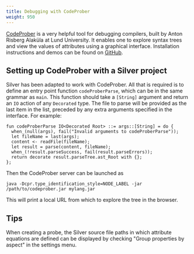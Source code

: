 ```yaml
---
title: Debugging with CodeProber
weight: 950
---
```


[CodeProber](https://codeprober.org/) is a very helpful tool for debugging compilers,
built by Anton Risberg Alaküla at Lund University.
It enables one to explore syntax trees and view the values of attributes using a graphical interface.
Installation instructions and demos can be found on [GitHub](https://github.com/lu-cs-sde/codeprober).

## Setting up CodeProber with a Silver project
Silver has been adapted to work with CodeProber. All that is required is to define an entry point function
`codeProberParse`, which can be in the same grammar as `main`.
This function should take a `[String]` argument and return an `IO` action of any `Decorated` type.
The file to parse will be provided as the last item in the list, preceded by any extra arguments specified in the interface.
For example:
```
fun codeProberParse IO<Decorated Root> ::= args::[String] = do {
  when_(null(args), fail("Invalid arguments to codeProberParse"));
  let fileName = last(args);
  content <- readFile(fileName);
  let result = parse(content, fileName);
  when_(!result.parseSuccess, fail(result.parseErrors));
  return decorate result.parseTree.ast_Root with {};
};
```
Then the CodeProber server can be launched as
```
java -Dcpr.type_identification_style=NODE_LABEL -jar /path/to/codeprober.jar mylang.jar
```
This will print a local URL from which to explore the tree in the browser.


## Tips
When creating a probe, the Silver source file paths in which attribute equations are defined
can be displayed by checking "Group properties by aspect" in the settings menu.